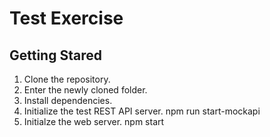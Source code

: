 # Test Exercise

## Getting Stared
1. Clone the repository.
2. Enter the newly cloned folder.
3. Install dependencies. 
4. Initialize the test REST API server.
npm run start-mockapi
5. Initialze the web server.
npm start
